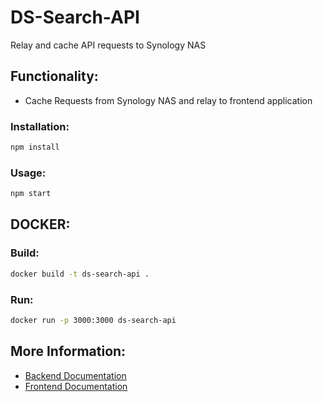# DS-Search-API

Relay and cache API requests to Synology NAS

## Functionality:
- Cache Requests from Synology NAS and relay to frontend application

### Installation:
```bash
npm install
```

### Usage:
```bash
npm start
```
## DOCKER:
### Build:
```bash
docker build -t ds-search-api .
```
### Run:
```bash
docker run -p 3000:3000 ds-search-api
```

## More Information:
- [Backend Documentation](documentation/backend.md)
- [Frontend Documentation](documentation/frontend.md)